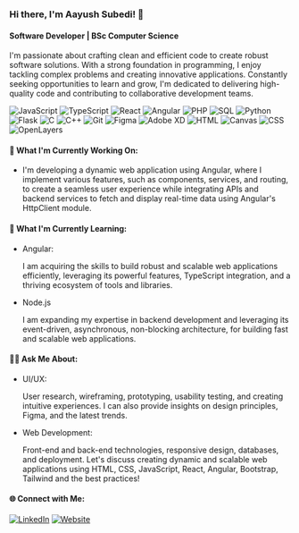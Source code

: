 ### Hi there, I'm Aayush Subedi! 👋

#### Software Developer | BSc Computer Science

I'm passionate about crafting clean and efficient code to create robust software solutions. With a strong foundation in programming, I enjoy tackling complex problems and creating innovative applications. Constantly seeking opportunities to learn and grow, I'm dedicated to delivering high-quality code and contributing to collaborative development teams.

![JavaScript](https://img.shields.io/badge/-JavaScript-yellow?logo=javascript&logoColor=white)
![TypeScript](https://img.shields.io/badge/-TypeScript-3178C6?logo=typescript&logoColor=white)
![React](https://img.shields.io/badge/-React-61DAFB?logo=react&logoColor=white)
![Angular](https://img.shields.io/badge/-Angular-DD0031?logo=angular&logoColor=white)
![PHP](https://img.shields.io/badge/-PHP-777BB4?logo=php&logoColor=white)
![SQL](https://img.shields.io/badge/-SQL-4479A1?logo=sql&logoColor=white)
![Python](https://img.shields.io/badge/-Python-blue?logo=python&logoColor=white)
![Flask](https://img.shields.io/badge/-Flask-000000?logo=flask&logoColor=white)
![C](https://img.shields.io/badge/-C-00599C?logo=c&logoColor=white)
![C++](https://img.shields.io/badge/-C%2B%2B-00599C?logo=c%2B%2B&logoColor=white)
![Git](https://img.shields.io/badge/-Git-F05032?logo=git&logoColor=white)
![Figma](https://img.shields.io/badge/-Figma-F24E1E?logo=figma&logoColor=white)
![Adobe XD](https://img.shields.io/badge/-Adobe%20XD-FF26BE?logo=adobe%20xd&logoColor=white)
![HTML](https://img.shields.io/badge/-HTML5-E34F26?logo=html5&logoColor=white)
![Canvas](https://img.shields.io/badge/-Canvas-E34C26?logo=html5&logoColor=white)
![CSS](https://img.shields.io/badge/-CSS3-1572B6?logo=css3&logoColor=white)
![OpenLayers](https://img.shields.io/badge/-OpenLayers-1F6B75?logo=openlayers&logoColor=white)




#### 🔭 What I'm Currently Working On:

- I'm developing a dynamic web application using Angular, where I implement various features, such as components, services, and routing, to create a seamless user experience while integrating APIs and backend services to fetch and display real-time data using Angular's HttpClient module.

#### 🌱 What I'm Currently Learning:

- Angular: 

    I am acquiring the skills to build robust and scalable web applications efficiently, leveraging its powerful features, TypeScript integration, and a thriving ecosystem of tools and libraries.

- Node.js 

    I am expanding my expertise in backend development and leveraging its event-driven, asynchronous, non-blocking architecture, for building fast and scalable web applications.

#### 🙋‍♂️ Ask Me About:

- UI/UX: 

    User research, wireframing, prototyping, usability testing, and creating intuitive experiences. I can also provide insights on design principles, Figma, and the latest trends.

- Web Development: 

    Front-end and back-end technologies, responsive design, databases, and deployment. Let's discuss creating dynamic and scalable web applications using HTML, CSS, JavaScript, React, Angular, Bootstrap, Tailwind and the best practices!




<!-- #### ⚡ Fun Fact:

[Fun Fact]: Something interesting about you or a hobby you enjoy. -->

#### 🌐 Connect with Me:

[![LinkedIn](https://img.shields.io/badge/LinkedIn-Connect-blue)](https://www.linkedin.com/in/aayushsubedi01)
[![Website](https://img.shields.io/badge/Website-Visit-brightgreen)](https://www.aayushsubedi.com)


<!--
**Aayush-Subedi/aayush-subedi** is a ✨ _special_ ✨ repository because its `README.md` (this file) appears on your GitHub profile.

Here are some ideas to get you started:

- 🔭 I’m currently working on ...
- 🌱 I’m currently learning ...
- 👯 I’m looking to collaborate on ...
- 🤔 I’m looking for help with ...
- 💬 Ask me about ...
- 📫 How to reach me: ...
- 😄 Pronouns: ...
- ⚡ Fun fact: ...
-->

